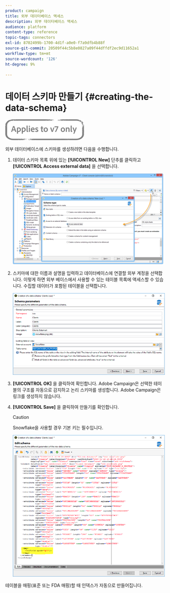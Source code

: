 ```yaml
---
product: campaign
title: 외부 데이터베이스 액세스
description: 외부 데이터베이스 액세스
audience: platform
content-type: reference
topic-tags: connectors
exl-id: 8702499b-1700-4d1f-a0e0-f7a9dfb4b88f
source-git-commit: 20509f44c5b8e0827a09f44dffdf2ec9d11652a1
workflow-type: tm+mt
source-wordcount: '126'
ht-degree: 9%

---
```


# 데이터 스키마 만들기 {#creating-the-data-schema}

![](../../assets/v7-only.svg)

외부 데이터베이스에 스키마를 생성하려면 다음을 수행합니다.

1. 데이터 스키마 목록 위에 있는 **[!UICONTROL New]** 단추를 클릭하고 **[!UICONTROL Access external data]** 을 선택합니다.

   ![](assets/wf_new_schema_fda.png)

1. 스키마에 대한 이름과 설명을 입력하고 데이터베이스에 연결할 외부 계정을 선택합니다. 이렇게 하면 외부 베이스에서 사용할 수 있는 테이블 목록에 액세스할 수 있습니다. 수집할 데이터가 포함된 테이블을 선택합니다.

   ![](assets/wf_new_schema_select_table_fda.png)

1. **[!UICONTROL OK]** 을 클릭하여 확인합니다. Adobe Campaign은 선택한 테이블의 구조를 자동으로 감지하고 논리 스키마를 생성합니다. Adobe Campaign은 링크를 생성하지 않습니다.

1. **[!UICONTROL Save]** 을 클릭하여 만들기를 확인합니다.

   >[!CAUTION]
   >
   >Snowflake을 사용할 경우 기본 키는 필수입니다.

   ![](assets/wf_new_schema_generate_fda.png)

테이블을 매핑(표준 또는 FDA 매핑)할 때 인덱스가 자동으로 만들어집니다.
